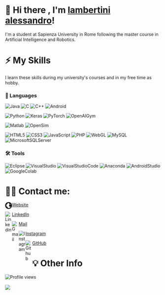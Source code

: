 
# 👋 Hi there , I'm [lambertini alessandro](https://lambertinialessandro.github.io/lambertinialessandro/)!

I'm a student at Sapienza University in Rome following the master course in Artificial Intelligence and Robotics.

# ⚡ My Skills

I learn these skills during my university's courses and in my free time as hobby.

### 💬 Languages

![Java](https://img.shields.io/badge/-java-E34F26?style=flat-square&logo=java)
![C](https://img.shields.io/badge/-C-black?style=flat-square&logo=c&logoColor=white)
![C++](https://img.shields.io/badge/-C++-black?style=flat-square&logo=c%2B%2B&logoColor=white)
![Android](https://img.shields.io/badge/-Android-3DDC84?style=flat-square&logo=android&logoColor=white)

![Python](https://img.shields.io/badge/-Python-ffff47?style=flat-square&logo=python)
![Keras](https://img.shields.io/badge/-Keras-D00000?style=flat-square&logo=keras)
![PyTorch](https://img.shields.io/badge/-PyTorch-EE4C2C?style=flat-square&logo=pytorch&logoColor=white)
![OpenAIGym](https://img.shields.io/badge/-OpenAIGym-0081A5?style=flat-square&logo=openaigym)

![Matlab](https://img.shields.io/badge/-Matlab-BC442C?style=flat-square&logo=matlab&logoColor=white)
![OpenSim](https://img.shields.io/badge/-OpenSim-007ACC?style=flat-square&logo=opensim&logoColor=white)

![HTML5](https://img.shields.io/badge/-HTML5-E34F26?style=flat-square&logo=html5&logoColor=white)
![CSS3](https://img.shields.io/badge/-CSS3-1572B6?style=flat-square&logo=css3)
![JavaScript](https://img.shields.io/badge/-JavaScript-black?style=flat-square&logo=javascript)
![PHP](https://img.shields.io/badge/-PHP-787CB5?style=flat-square&logo=PHP&logoColor=black)
![WebGL](https://img.shields.io/badge/-WebGL-990000?style=flat-square&logo=webgl)
![MySQL](https://img.shields.io/badge/-MySQL-4479A1?style=flat-square&logo=mysql&logoColor=white)
![MicrosoftSQLServer](https://img.shields.io/badge/-MicrosoftSQLServer-CC2927?style=flat-square&logo=microsoftsqlserver&logoColor=white)

### 🛠️ Tools

![Eclipse](https://img.shields.io/badge/-Eclipse-2C2255?style=flat-square&logo=eclipse)
![VisualStudio](https://img.shields.io/badge/-VisualStudio-5C2D91?style=flat-square&logo=VisualStudio)
![VisualStudioCode](https://img.shields.io/badge/-VisualStudioCode-007ACC?style=flat-square&logo=VisualStudioCode)
![Anaconda](https://img.shields.io/badge/-Anaconda-44A833?style=flat-square&logo=Anaconda&logoColor=white)
![AndroidStudio](https://img.shields.io/badge/-AndroidStudio-3DDC84?style=flat-square&logo=AndroidStudio&logoColor=white)
![GoogleColab](https://img.shields.io/badge/-GoogleColab-F9AB00?style=flat-square&logo=googlecolab&logoColor=white)

# ✍🏻 Contact me:

<a href="https://lambertinialessandro.github.io/lambertinialessandro/">
  <img align="left" alt="Website" width="22px" src="https://raw.githubusercontent.com/iconic/open-iconic/master/svg/globe.svg" />
  <span>Website</span>
</a><p></p>
<a href="https://www.linkedin.com/in/lambertinialessandro16/">
  <img align="left" alt="Linkedin" width="22px" src="https://cdn.jsdelivr.net/npm/simple-icons@v3/icons/linkedin.svg" />
  <span>LinkedIn</span>
</a><p></p>
<a href="mailto:lambertinialessandro16@gmail.com">
  <img align="left" alt="Gmail" width="22px" src="https://cdn.jsdelivr.net/npm/simple-icons@v3/icons/gmail.svg" />
  <span>Mail</span>
</a><p></p>
<a href="https://www.instagram.com/lambertinialessandro/">
  <img align="left" alt="Instagram" width="22px" src="https://cdn.jsdelivr.net/npm/simple-icons@v3/icons/instagram.svg" />
  <span>Instagram</span>
</a><p></p>
<a href="https://github.com/lambertinialessandro">
  <img align="left" alt="Github" width="22px" src="https://cdn.jsdelivr.net/npm/simple-icons@v3/icons/github.svg" />
  <span>GitHub</span>
</a>


</br>

# 💡 Other Info

![Profile views](https://gpvc.arturio.dev/lambertinialessandro)

<a href="https://github.com/lambertinialessandro">
  <img align="center" src="https://github-readme-stats.vercel.app/api/top-langs/?username=lambertinialessandro&theme=light&hide_langs_below=1&layout=compact&langs_count=6"/>
</a>
